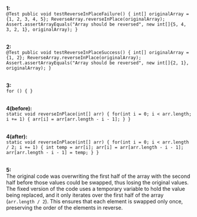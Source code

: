<br>**1:**
<br>
`@Test
    public void testReverseInPlaceFailure() {
        int[] originalArray = {1, 2, 3, 4, 5};
        ReverseArray.reverseInPlace(originalArray);
        Assert.assertArrayEquals("Array should be reversed", new int[]{5, 4, 3, 2, 1}, originalArray);
    }`

<br>**2:**
<br>
`@Test
    public void testReverseInPlaceSuccess() {
        int[] originalArray = {1, 2};
        ReverseArray.reverseInPlace(originalArray);
        Assert.assertArrayEquals("Array should be reversed", new int[]{2, 1}, originalArray);
    }`

<br>**3:**
<br>
`for () {
}`

<br>**4(before):**
<br>
`static void reverseInPlace(int[] arr) {
  for(int i = 0; i < arr.length; i += 1) {
    arr[i] = arr[arr.length - i - 1];
  }
}`

<br>**4(after):**
<br>
`static void reverseInPlace(int[] arr) {
  for(int i = 0; i < arr.length / 2; i += 1) {
    int temp = arr[i];
    arr[i] = arr[arr.length - i - 1];
    arr[arr.length - i - 1] = temp;
  }
}`

<br>**5:**
<br>The original code was overwriting the first half of the array with the second half before those values could be swapped, thus losing the original values. The fixed version of the code uses a temporary variable to hold the value being replaced, and it only iterates over the first half of the array (`arr.length / 2`). This ensures that each element is swapped only once, preserving the order of the elements in reverse.
